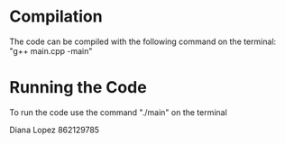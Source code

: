 # Compilation
The code can be compiled with the following command on the terminal: "g++ main.cpp -main"

# Running the Code
To run the code use the command "./main" on the terminal 

Diana Lopez 862129785 